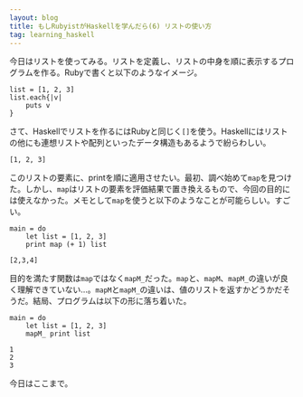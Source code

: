 ```yaml
---
layout: blog
title: もしRubyistがHaskellを学んだら(6) リストの使い方
tag: learning_haskell
---
```




今日はリストを使ってみる。リストを定義し、リストの中身を順に表示するプログラムを作る。Rubyで書くと以下のようなイメージ。

~~~~
list = [1, 2, 3]
list.each{|v|
	puts v
}
~~~~

さて、Haskellでリストを作るにはRubyと同じく`[]`を使う。Haskellにはリストの他にも連想リストや配列といったデータ構造もあるようで紛らわしい。

~~~~
[1, 2, 3]
~~~~

このリストの要素に、printを順に適用させたい。最初、調べ始めて`map`を見つけた。しかし、`map`はリストの要素を評価結果で置き換えるもので、今回の目的には使えなかった。メモとして`map`を使うと以下のようなことが可能らしい。すごい。

~~~~
main = do
	let list = [1, 2, 3]
	print map (+ 1) list
~~~~

~~~~
[2,3,4]
~~~~

目的を満たす関数は`map`ではなく`mapM_`だった。`map`と、`mapM`、`mapM_`の違いが良く理解できていない…。`mapM`と`mapM_`の違いは、値のリストを返すかどうかだそうだ。結局、プログラムは以下の形に落ち着いた。

~~~~
main = do
	let list = [1, 2, 3]
	mapM_ print list
~~~~

~~~~
1
2
3
~~~~

今日はここまで。
